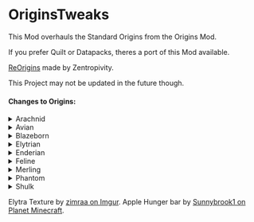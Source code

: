 # OriginsTweaks

This Mod overhauls the Standard Origins from the Origins Mod.

If you prefer Quilt or Datapacks, theres a port of this Mod available.

[ReOrigins](https://modrinth.com/datapack/reorigins) made by Zentropivity.

This Project may not be updated in the future though.

#### Changes to Origins:

<details><summary>Arachnid</summary>

+ Arachnid has a Cobweb Grapple built-in to power **Master of Webs**.
+ Hitting an entity with the cobweb grapple will catch it in a web instead of grappling.
+ Arachnids are shorter (can fit into 1-block gaps when sneaking) and do not take falldamage from a fall less than 30 Blocks.
+ Arachnids can craft cobweb out of 9 string and vice versa.

</details>

<details><summary>Avian</summary>

+ Feather Falling is Toggleable.
+ Avians can sense undead mobs within 16 blocks distance.
+ Spectral Arrows deal 25% more damage when shot by an Avian.

</details>

<details><summary>Blazeborn</summary>

+ Blazeborns can shoot 3 Fireballs on a Cooldown.
+ Blazeborns have a toggleable ability that puts their hands on fire.
  + Catches entites on fire when hit.
  + Lights Campfires and Fuels Furnei and Brewing stands.
  + Ability to hover while hands are on fire.
+ Consuming a Firecharge will strengthen the abilities for some time.

</details>

<details><summary>Elytrian</summary>

+ Elytra has a custom texture exclusive to Elytrians. Elytra Texture made by [zimraa on Imgur](https://imgur.com/gallery/lROFn).
+ Pressing the Primary Key while gliding flaps their wings, useful to maintain altitude.
+ Pressing the Primary Key while grounded will launch them to the sky.
+ You have a Stamina bar that is used when launching, flapping or gliding.
+ Heavy Armor weakens effects of the Launch power and the Wing Flap power and costs more stamina.

</details>

<details><summary>Enderian</summary>

+ height, eye height and reach are changed.
+ can dodge Arrows on a cooldown.
+ Enderians are able to set a teleportation point to travel back to.

</details>

<details><summary>Feline</summary>

+ Feline can break Stone 50% slower when not under the effect of strength. Some stone blocks can't be broken without strength.
+ Claws deal stone-sword-level damage and attack twice as fast as a sword, but need to be resharpened using logs, wool or carpet.
+ Prey can be sensed by felines, and their meat is more nourishing.

</details>

<details><summary>Merling</summary>

+ Merlings can craft tridents.
+ Projectile and Melee attacks with Tridents deal more damage if the Merling is underwater.
+ Merlings can dash underwater while swimming on a cooldown.
+ They can also summon a raincloud to keep them moist for some time.

</details>

<details><summary>Phantom</summary>

+ Golden items and blocks have negative effects on phantoms.
  + Can't eat golden food.
  + Can't wear golden Armor.
  + Golden blocks inflict negative effects.
  + Can't phase through pure golden blocks.
+ Phantoms can highlight any entity in a 32 block radius for 10 seconds.

</details>

<details><summary>Shulk</summary>

+ Shulks can throw a shulker bullet on a cooldown.
+ Shulks can receive resistance by closing their shells (sneaking for a while).
+ Closed shells will be destroyed upon taking damage.

</details>

Elytra Texture by [zimraa on Imgur](https://imgur.com/gallery/lROFn).
Apple Hunger bar by [Sunnybrook1 on Planet Minecraft](https://www.planetminecraft.com/texture-pack/apple-hunger-bar/).

